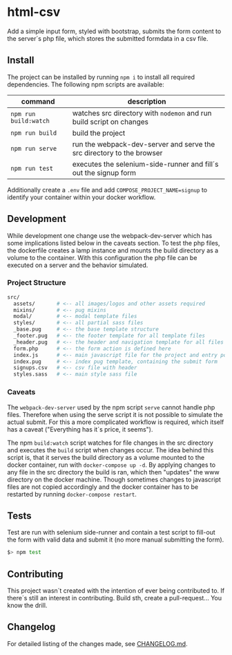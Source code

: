 # html-csv

Add a simple input form, styled with bootstrap, submits the form content to the
server´s php file, which stores the submitted formdata in a csv file.

## Install

The project can be installed by running `npm i` to install all required
dependencies. The following npm scripts are available:

<!-- markdownlint-disable M013 -->

| command               | description                                                           |
| --------------------- | --------------------------------------------------------------------- |
| `npm run build:watch` | watches src directory with `nodemon` and run build script on changes  |
| `npm run build`       | build the project                                                     |
| `npm run serve`       | run the webpack-dev-server and serve the src directory to the browser |
| `npm run test`        | executes the selenium-side-runner and fill´s out the signup form      |

<!-- markdownlint-enable M013 -->

Additionally create a `.env` file and add `COMPOSE_PROJECT_NAME=signup` to
identify your container within your docker workflow.

## Development

While development one change use the webpack-dev-server which has some
implications listed below in the caveats section. To test the php files, the
dockerfile creates a lamp instance and mounts the build directory as a volume to
the container. With this configuration the php file can be executed on a server
and the behavior simulated.

### Project Structure

```bash
src/
  assets/       # <-- all images/logos and other assets required
  mixins/       # <-- pug mixins
  modal/        # <-- modal template files
  styles/       # <-- all partial sass files
  _base.pug     # <-- the base template structure
  _footer.pug   # <-- the footer template for all template files
  _header.pug   # <-- the header and navigation template for all files
  form.php      # <-- the form action is defined here
  index.js      # <-- main javascript file for the project and entry point
  index.pug     # <-- index pug template, containing the submit form
  signups.csv   # <-- csv file with header
  styles.sass   # <-- main style sass file
```

### Caveats

The `webpack-dev-server` used by the npm script `serve` cannot handle php files.
Therefore when using the serve script it is not possible to simulate the actual
submit. For this a more complicated workflow is required, which itself has a
caveat ("Everything has it´s price, it seems").

The npm `build:watch` script watches for file changes in the src directory and
executes the `build` script when changes occur. The idea behind this script is,
that it serves the build directory as a volume mounted to the docker container,
run with `docker-compose up -d`. By applying changes to any file in the src
directory the build is ran, which then "updates" the www directory on the docker
machine. Though sometimes changes to javascript files are not copied accordingly
and the docker container has to be restarted by running `docker-compose restart`.

## Tests

Test are run with selenium side-runner and contain a test script to fill-out
the form with valid data and submit it (no more manual submitting the form).

```bash
$> npm test
```

## Contributing

This project wasn´t created with the intention of ever being contributed to. If
there´s still an interest in contributing. Build sth, create a pull-request...
You know the drill.

## Changelog

For detailed listing of the changes made, see [CHANGELOG.md](CHANGELOG.md).

